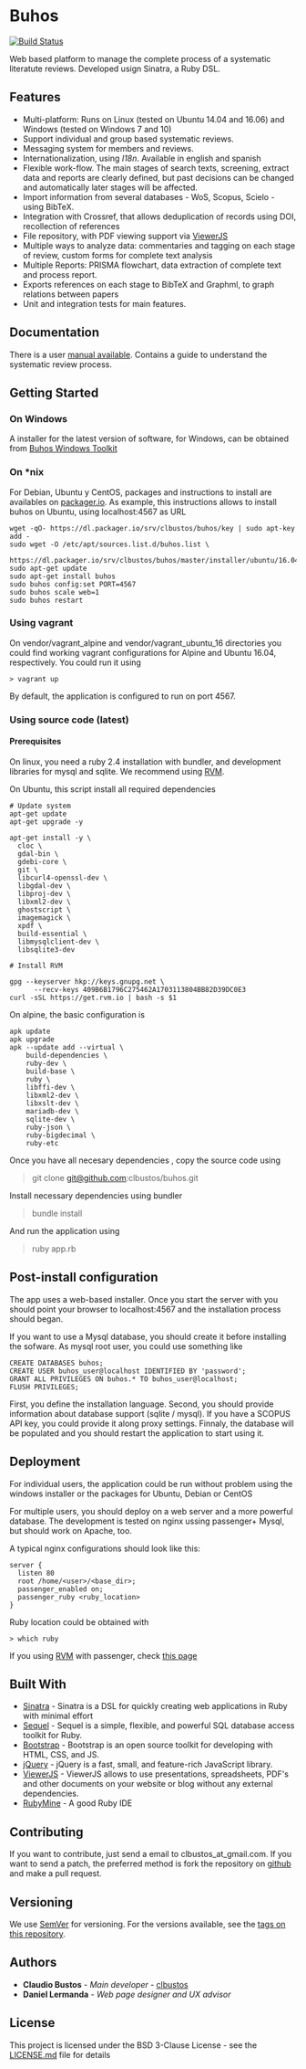 # Buhos

[![Build Status](https://travis-ci.org/clbustos/buhos.svg?branch=master)](https://travis-ci.org/clbustos/buhos)

Web based platform to manage the complete process of a systematic literatute reviews. Developed usign Sinatra, a Ruby DSL.


## Features

* Multi-platform: Runs on Linux (tested on Ubuntu 14.04 and 16.06) and Windows (tested on Windows 7 and 10)
* Support individual and group based systematic reviews. 
* Messaging system for members and reviews.
* Internationalization, using *I18n*. Available in english and spanish
* Flexible work-flow. The main stages of search texts, screening, extract data and reports are clearly defined, but past decisions can be changed and automatically later stages will be affected.
* Import information from several databases - WoS, Scopus, Scielo - using BibTeX.
* Integration with Crossref, that allows deduplication of records using DOI, recollection of references
* File repository, with PDF viewing support via [ViewerJS](http://viewerjs.org/)
* Multiple ways to analyze data: commentaries and tagging on each stage of review, custom forms for complete text analysis
* Multiple Reports: PRISMA flowchart, data extraction of complete text and process report. 
* Exports references on each stage to BibTeX and Graphml, to graph relations between papers
* Unit and integration tests for main features.

## Documentation

There is a user [manual available](https://github.com/clbustos/buhos/tree/master/docs/manual). Contains a guide to understand the systematic review process.

## Getting Started

### On Windows

A installer for the latest version of software, for Windows, can be obtained from [Buhos Windows Toolkit](https://github.com/clbustos/buhos-windows-tk/tree/master/windows_installer)

### On *nix

For Debian, Ubuntu y CentOS, packages and instructions to install are availables on [packager.io](https://packager.io/gh/clbustos/buhos).  As example, this instructions allows to install buhos on Ubuntu, using localhost:4567 as URL

    wget -qO- https://dl.packager.io/srv/clbustos/buhos/key | sudo apt-key add -
    sudo wget -O /etc/apt/sources.list.d/buhos.list \
      https://dl.packager.io/srv/clbustos/buhos/master/installer/ubuntu/16.04.repo
    sudo apt-get update
    sudo apt-get install buhos
    sudo buhos config:set PORT=4567
    sudo buhos scale web=1
    sudo buhos restart 

### Using vagrant

On vendor/vagrant_alpine and vendor/vagrant_ubuntu_16 directories you could find working vagrant configurations for Alpine and Ubuntu 16.04, respectively. You could run it using
    
    > vagrant up
    
By default, the application is configured to run on port 4567. 
    
### Using source code (latest)

#### Prerequisites


On linux, you need a ruby 2.4 installation with bundler, and development libraries for mysql and sqlite. We recommend using [RVM](https://rvm.io/).


On Ubuntu, this script install all required dependencies


    # Update system
    apt-get update
    apt-get upgrade -y
    
    apt-get install -y \
      cloc \
      gdal-bin \
      gdebi-core \
      git \
      libcurl4-openssl-dev \
      libgdal-dev \
      libproj-dev \
      libxml2-dev \
      ghostscript \
      imagemagick \
      xpdf \
      build-essential \
      libmysqlclient-dev \
      libsqlite3-dev
    
    # Install RVM
    
    gpg --keyserver hkp://keys.gnupg.net \
          --recv-keys 409B6B1796C275462A1703113804BB82D39DC0E3
    curl -sSL https://get.rvm.io | bash -s $1
    
      
On alpine, the basic configuration is   

    apk update
    apk upgrade
    apk --update add --virtual \
        build-dependencies \
        ruby-dev \
        build-base \
        ruby \
        libffi-dev \
        libxml2-dev \
        libxslt-dev \
        mariadb-dev \
        sqlite-dev \
        ruby-json \
        ruby-bigdecimal \
        ruby-etc    

Once you have all necesary dependencies , copy the source code using

   > git clone git@github.com:clbustos/buhos.git

Install necessary dependencies using bundler

   > bundle install
   
And run the application using

   > ruby app.rb

## Post-install configuration

The app uses a web-based installer. Once you start the server with you should point your browser to localhost:4567 and the installation process should began.

If you want to use a Mysql database, you should create it before installing the sofware. As mysql root user, you could use something like

    CREATE DATABASES buhos;
    CREATE USER buhos_user@localhost IDENTIFIED BY 'password';
    GRANT ALL PRIVILEGES ON buhos.* TO buhos_user@localhost;
    FLUSH PRIVILEGES;

First, you define the installation language. Second, you should provide information about database support (sqlite / mysql). If you have a SCOPUS API key, you could provide it along proxy settings.
Finnaly, the database will be populated and you should restart the application to start using it.

    

## Deployment

For individual users, the application could be run without problem using the windows installer or the packages for Ubuntu, Debian or CentOS

For multiple users, you should deploy on a web server and a more powerful database. The development is tested on nginx ussing passenger+ Mysql, but should  work on Apache, too.

A typical nginx configurations should look like this:
    
    server {
      listen 80
      root /home/<user>/<base_dir>; 
      passenger_enabled on; 
      passenger_ruby <ruby_location> 
    }
    
Ruby location could be obtained with

    > which ruby

If you using [RVM](https://rvm.io/) with passenger, check [this page](https://rvm.io/deployment/passenger)


## Built With
* [Sinatra](http://sinatrarb.com/) - Sinatra is a DSL for quickly creating web applications in Ruby with minimal effort
* [Sequel](https://github.com/jeremyevans/sequel) - Sequel is a simple, flexible, and powerful SQL database access toolkit for Ruby.
* [Bootstrap](https://getbootstrap.com/) -  Bootstrap is an open source toolkit for developing with HTML, CSS, and JS.
* [jQuery](https://jquery.com/) - jQuery is a fast, small, and feature-rich JavaScript library. 
* [ViewerJS](http://viewerjs.org/) - ViewerJS allows to use presentations, spreadsheets, PDF's and other documents on your website or blog without any external dependencies.
* [RubyMine](https://www.jetbrains.com/ruby/) - A good Ruby IDE

## Contributing

If you want to contribute, just send a email to clbustos_at_gmail.com. If you want to send a patch, the preferred method is fork the repository on [github](https://github.com/clbustos/buhos) and make a pull request.

## Versioning

We use [SemVer](http://semver.org/) for versioning. For the versions available, see the [tags on this repository](https://github.com/clbustos/buhos/tags). 

## Authors

* **Claudio  Bustos** - *Main developer* - [clbustos](https://github.com/clbustos)
* **Daniel Lermanda** - *Web page designer and UX advisor*



## License

This project is licensed under the BSD 3-Clause License - see the [LICENSE.md](LICENSE.md) file for details

